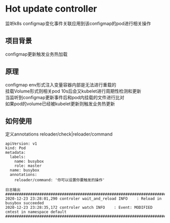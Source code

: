 # Hot update controller

监听k8s configmap变化事件关联应用到该configmap的pod进行相关操作


## 项目背景

configmap更新触发业务热加载

## 原理
configmap env形式注入变量容器内部是无法进行重载的  
挂载Volume形式则相关pod 10s后会又kubelet进行周期性检测和更新  
当监听到configmap更新事件后和pod内挂载的文件进行比对  
如果pod的volume已经被kubelet更新则触发业务热更新  
## 如何使用

定义annotations 
reloader/check|reloader/command
```
apiVersion: v1
kind: Pod
metadata:
  labels:
    name: busybox
    role: master
  name: busybox
  annotations:
    reloader/command: '你可以设置你要触发的操作'
```

```
日志输出
####################################################################################################
2020-12-23 23:28:01,290 controler wait_and_reload INFO    : Reload in busybox succeeded
2020-12-23 23:28:35,172 controler watch INFO    : Event: MODIFIED cmtest in namespace default
####################################################################################################
```
